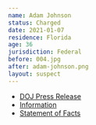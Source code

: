 ```yaml
---
name: Adam Johnson
status: Charged
date: 2021-01-07
residence: Florida
age: 36
jurisdiction: Federal
before: 004.jpg
after: adam-johnson.png
layout: suspect
---
```


- [DOJ Press Release](https://www.justice.gov/usao-dc/pr/three-men-charged-connection-events-us-capitol)
- [Information](https://extremism.gwu.edu/sites/g/files/zaxdzs2191/f/Andrew%20Johnson%20Information.pdf)
- [Statement of Facts](https://extremism.gwu.edu/sites/g/files/zaxdzs2191/f/Andrew%20Johnson%20Statement%20of%20Facts.pdf)